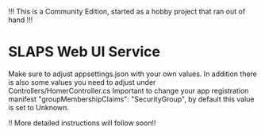 !!! This is a Community Edition, started as a hobby project that ran out of hand !!!

# SLAPS Web UI Service
Make sure to adjust appsettings.json with your own values.
In addition there is also some values you need to adjust under Controllers/HomerController.cs
Important to change your app registration manifest "groupMembershipClaims": "SecurityGroup", by default this value is set to Unknown.

!! More detailed instructions will follow soon!!
